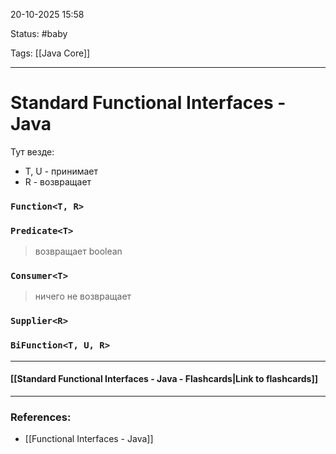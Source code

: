 
20-10-2025 15:58

Status: #baby 

Tags: [[Java Core]]

---
# Standard Functional Interfaces - Java

Тут везде:
- T, U - принимает
- R - возвращает


### `Function<T, R>`


### `Predicate<T>`

> возвращает boolean

### `Consumer<T>`

> ничего не возвращает

### `Supplier<R>`


### `BiFunction<T, U, R>`


----
#### [[Standard Functional Interfaces - Java - Flashcards|Link to flashcards]]



---
### References:

- [[Functional Interfaces - Java]]